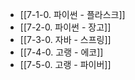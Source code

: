 - [[7-1-0. 파이썬 - 플라스크]]
- [[7-2-0. 파이썬 - 장고]]
- [[7-3-0. 자바 - 스프링]]
- [[7-4-0. 고랭 - 에코]]
- [[7-5-0. 고랭 - 파이버]]